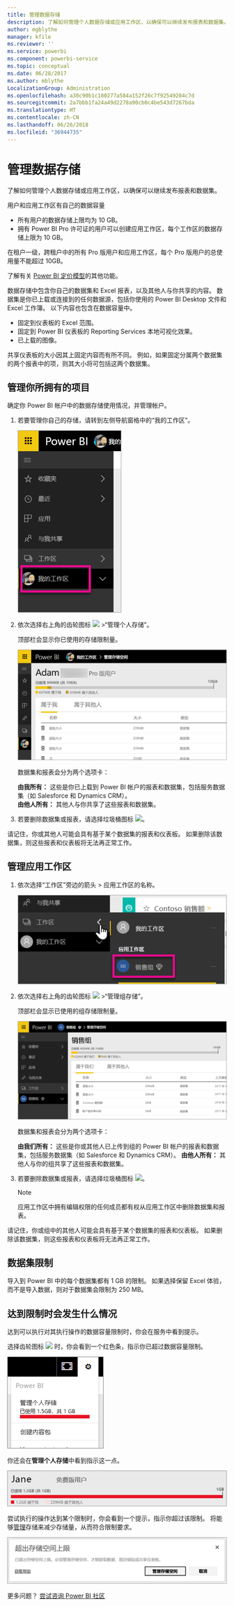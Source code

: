 ```yaml
---
title: 管理数据存储
description: 了解如何管理个人数据存储或应用工作区，以确保可以继续发布报表和数据集。
author: mgblythe
manager: kfile
ms.reviewer: ''
ms.service: powerbi
ms.component: powerbi-service
ms.topic: conceptual
ms.date: 06/28/2017
ms.author: mblythe
LocalizationGroup: Administration
ms.openlocfilehash: a30c90b1c180277a584a152f26c7f92549284c7d
ms.sourcegitcommit: 2a7bbb1fa24a49d2278a90cb0c4be543d7267bda
ms.translationtype: HT
ms.contentlocale: zh-CN
ms.lasthandoff: 06/26/2018
ms.locfileid: "36944735"
---
```

# <a name="manage-your-data-storage"></a>管理数据存储
了解如何管理个人数据存储或应用工作区，以确保可以继续发布报表和数据集。

用户和应用工作区有自己的数据容量

* 所有用户的数据存储上限均为 10 GB。
* 拥有 Power BI Pro 许可证的用户可以创建应用工作区，每个工作区的数据存储上限为 10 GB。

在租户一级，跨租户中的所有 Pro 版用户和应用工作区，每个 Pro 版用户的总使用量不能超过 10GB。

了解有关 [Power BI 定价模型](https://powerbi.microsoft.com/pricing)的其他功能。

数据存储中包含你自己的数据集和 Excel 报表，以及其他人与你共享的内容。 数据集是你已上载或连接到的任何数据源，包括你使用的 Power BI Desktop 文件和 Excel 工作簿。 以下内容也包含在数据容量中。

* 固定到仪表板的 Excel 范围。
* 固定到 Power BI 仪表板的 Reporting Services 本地可视化效果。
* 已上载的图像。

共享仪表板的大小因其上固定内容而有所不同。 例如，如果固定分属两个数据集的两个报表中的项，则其大小将可包括这两个数据集。

<a name="manage"/>

## <a name="manage-items-owned-by-you"></a>管理你所拥有的项目
确定你 Power BI 帐户中的数据存储使用情况，并管理帐户。

1. 若要管理你自己的存储，请转到左侧导航窗格中的“我的工作区”。
   
    ![](media/service-admin-manage-your-data-storage-in-power-bi/pbi_myworkspace.png)
2. 依次选择右上角的齿轮图标 ![](media/service-admin-manage-your-data-storage-in-power-bi/pbi_gearicon.png) \>“管理个人存储”。
   
    顶部栏会显示你已使用的存储限制量。
   
    ![](media/service-admin-manage-your-data-storage-in-power-bi/pbi_persnlstorage.png)
   
    数据集和报表会分为两个选项卡：
   
    **由我所有：** 这些是你已上载到 Power BI 帐户的报表和数据集，包括服务数据集（如 Salesforce 和 Dynamics CRM）。  
    **由他人所有：** 其他人与你共享了这些报表和数据集。
3. 若要删除数据集或报表，请选择垃圾桶图标 ![](media/service-admin-manage-your-data-storage-in-power-bi/pbi_deleteicon.png)。

请记住，你或其他人可能会具有基于某个数据集的报表和仪表板。 如果删除该数据集，则这些报表和仪表板将无法再正常工作。

## <a name="manage-your-app-workspace"></a>管理应用工作区
1. 依次选择“工作区”旁边的箭头 \> 应用工作区的名称。
   
    ![](media/service-admin-manage-your-data-storage-in-power-bi/pbi_groupworkspaces.png)
2. 依次选择右上角的齿轮图标 ![](media/service-admin-manage-your-data-storage-in-power-bi/pbi_gearicon.png) \>“管理组存储”。
   
    顶部栏会显示已使用的组存储限制量。
   
    ![](media/service-admin-manage-your-data-storage-in-power-bi/pbi_groupstorage.png)
   
    数据集和报表会分为两个选项卡：
   
    **由我们所有：** 这些是你或其他人已上传到组的 Power BI 帐户的报表和数据集，包括服务数据集（如 Salesforce 和 Dynamics CRM）。
    **由他人所有：** 其他人与你的组共享了这些报表和数据集。
3. 若要删除数据集或报表，请选择垃圾桶图标 ![](media/service-admin-manage-your-data-storage-in-power-bi/pbi_deleteicon.png)。
   
   > [!NOTE]
   > 应用工作区中拥有编辑权限的任何成员都有权从应用工作区中删除数据集和报表。
   > 
   > 

请记住，你或组中的其他人可能会具有基于某个数据集的报表和仪表板。 如果删除该数据集，则这些报表和仪表板将无法再正常工作。

## <a name="dataset-limits"></a>数据集限制
导入到 Power BI 中的每个数据集都有 1 GB 的限制。 如果选择保留 Excel 体验，而不是导入数据，则对于数据集会限制为 250 MB。

## <a name="what-happens-when-you-hit-a-limit"></a>达到限制时会发生什么情况
达到可以执行对其执行操作的数据容量限制时，你会在服务中看到提示。 

选择齿轮图标 ![](media/service-admin-manage-your-data-storage-in-power-bi/pbi_gearicon.png) 时，你会看到一个红色条，指示你已超过数据容量限制。

![](media/service-admin-manage-your-data-storage-in-power-bi/manage-storage-limit.png)

你还会在**管理个人存储**中看到指示这一点。

 ![](media/service-admin-manage-your-data-storage-in-power-bi/manage-storage-limit2.png)

 尝试执行的操作达到某个限制时，你会看到一个提示，指示你超过该限制。 将能够[管理](#manage)存储来减少存储量，从而符合限制要求。

 ![](media/service-admin-manage-your-data-storage-in-power-bi/powerbi-pro-over-limit.png)

 更多问题？ [尝试咨询 Power BI 社区](http://community.powerbi.com/)

